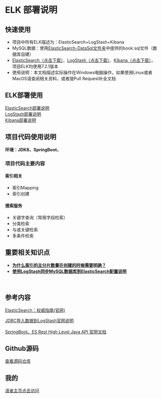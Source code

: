# ELK 部署说明

<a name="jkxNv"></a>
## 快速使用
- 项目中所有ELK描述为：ElasticSearch+LogStash+Kibana
- MySQL数据：使用[ElasticSearch-DataSql文件夹](https://github.com/ShayLau/ElasticSearch-demo/blob/master/ElasticSearch-Demo-DataSql/book.sql)中提供的book.sql文件（数据库自建）
- [ElasticSearch（点击下载）](https://www.elastic.co/downloads/past-releases/elasticsearch-7-2-1)、[LogStash（点击下载）](https://www.elastic.co/downloads/past-releases/logstash-7-2-1)、[Kibana（点击下载）](https://www.elastic.co/downloads/past-releases/kibana-7-2-1)，项目ELK均使用7.2.1版本
- 使用说明：本文档描述实际操作在Windows电脑操作，如果使用Linux或者MacOS请查阅相关资料，或者提Pull Request补全文档
<a name="QWIXq"></a>
## ELK部署使用
[ElasticSearch部署说明]()<br />[LogStash部署说明]()<br />[Kibana部署说明](https://www.yuque.com/sourlemon/java/buwl0q)<br />
<a name="ads2J"></a>

## 项目代码使用说明
**环境：JDK8、SpringBoot、**<br />

<a name="GKWXU"></a>
### 项目代码主要内容
<a name="MyR4J"></a>
#### 索引相关

   - 索引Mapping
   - 索引创建
<a name="cyYic"></a>
#### 搜索服务

   - 关键字查询（常用字段检索）
   - 分类检索
   - 与或关键检索
   - 多条件检索
     <a name="z1XTn"></a>

## 重要相关知识点

- [**为什么索引的主分片数量在创建的时候需要明确？**](https://www.elastic.co/guide/cn/elasticsearch/guide/current/routing-value.html)
- [**使用LogStash同步MySQL数据库到ElasticSearch配置说明**](https://www.yuque.com/sourlemon/java/nwdgwe)

**<br />**
<a name="8Zu9p"></a>

## 参考内容
[ElasticSearch：权威指南(官网)](https://www.elastic.co/guide/cn/elasticsearch/guide/current/routing-value.html)

[JDBC导入数据到LogStash官网说明](https://www.elastic.co/guide/en/logstash/current/plugins-inputs-jdbc.html#plugins-inputs-jdbc-tracking_column_type)<br />
<br />[SpringBoot、ES Rest High Level Java API 官网文档](https://www.elastic.co/guide/en/elasticsearch/client/java-rest/7.x/java-rest-high.html)<br />

<a name="SIFrl"></a>
## Github源码
[查看源码仓库](https://github.com/ShayLau/ElasticSearch-demo)<br />



## 我的

[语雀主页点击访问](https://www.yuque.com/sourlemon)


